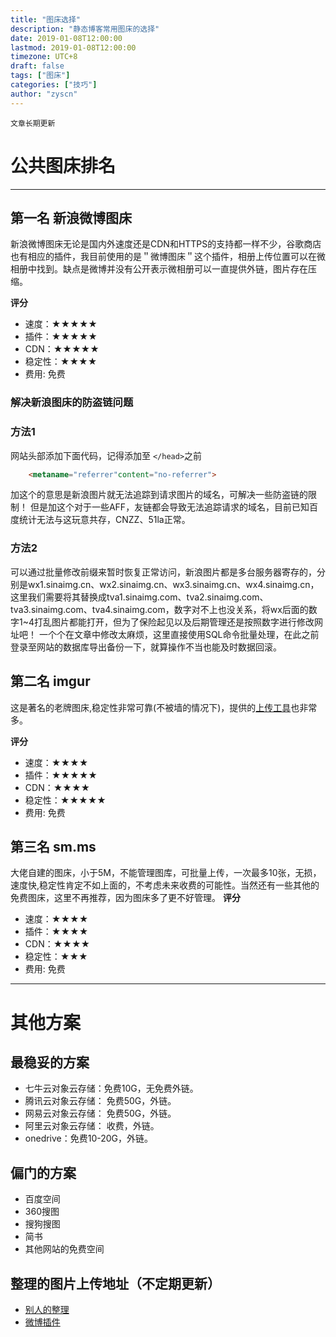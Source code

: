 ```yaml
---
title: "图床选择"
description: "静态博客常用图床的选择"
date: 2019-01-08T12:00:00
lastmod: 2019-01-08T12:00:00
timezone: UTC+8
draft: false
tags: ["图床"]
categories: ["技巧"]
author: "zyscn"
---
```

<!--more-->
`文章长期更新`

# 公共图床排名

---

## 第一名 新浪微博图床

新浪微博图床无论是国内外速度还是CDN和HTTPS的支持都一样不少，谷歌商店也有相应的插件，我目前使用的是＂微博图床＂这个插件，相册上传位置可以在微相册中找到。缺点是微博并没有公开表示微相册可以一直提供外链，图片存在压缩。

**评分**

* 速度：★★★★★
* 插件：★★★★★
* CDN：★★★★★
* 稳定性：★★★★
* 费用: 免费

### 解决新浪图床的防盗链问题

### 方法1

网站头部添加下面代码，记得添加至 ``</head>``之前

```html
    <metaname="referrer"content="no-referrer">
```

加这个的意思是新浪图片就无法追踪到请求图片的域名，可解决一些防盗链的限制！ 但是加这个对于一些AFF，友链都会导致无法追踪请求的域名，目前已知百度统计无法与这玩意共存，CNZZ、51la正常。

### 方法2
可以通过批量修改前缀来暂时恢复正常访问，新浪图片都是多台服务器寄存的，分别是wx1.sinaimg.cn、wx2.sinaimg.cn、wx3.sinaimg.cn、wx4.sinaimg.cn，这里我们需要将其替换成tva1.sinaimg.com、tva2.sinaimg.com、tva3.sinaimg.com、tva4.sinaimg.com，数字对不上也没关系，将wx后面的数字1~4打乱图片都能打开，但为了保险起见以及后期管理还是按照数字进行修改网址吧！
一个个在文章中修改太麻烦，这里直接使用SQL命令批量处理，在此之前登录至网站的数据库导出备份一下，就算操作不当也能及时数据回滚。

## 第二名 imgur

这是著名的老牌图床,稳定性非常可靠(不被墙的情况下)，提供的[上传工具](https://help.imgur.com/hc/en-us/articles/209592766)也非常多。

**评分**

* 速度：★★★★
* 插件：★★★★★
* CDN：★★★★
* 稳定性：★★★★★
* 费用: 免费

## 第三名 sm.ms

大佬自建的图床，小于5M，不能管理图库，可批量上传，一次最多10张，无损，速度快,稳定性肯定不如上面的，不考虑未来收费的可能性。当然还有一些其他的免费图床，这里不再推荐，因为图床多了更不好管理。
**评分**

* 速度：★★★★
* 插件：★★★★
* CDN：★★★★
* 稳定性：★★★
* 费用: 免费

---

# 其他方案

## 最稳妥的方案

* 七牛云对象云存储：免费10G，无免费外链。
* 腾讯云对象云存储： 免费50G，外链。
* 网易云对象云存储： 免费50G，外链。
* 阿里云对象云存储： 收费，外链。
* onedrive：免费10-20G，外链。

## 偏门的方案

* 百度空间
* 360搜图
* 搜狗搜图
* 简书
* 其他网站的免费空间

## 整理的图片上传地址（不定期更新）

* [别人的整理](https://bangumi.tv/group/topic/343056)
* [微博插件](https://github.com/Semibold/Weibo-Picture-Store)
